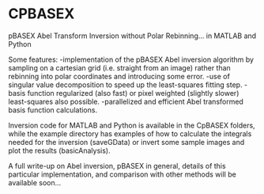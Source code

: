 CPBASEX
=======

pBASEX Abel Transform Inversion without Polar Rebinning... in MATLAB and Python

Some features:
-implementation of the pBASEX Abel inversion algorithm by sampling on a cartesian grid (i.e. straight from an image) rather than rebinning into polar coordinates and introducing some error.
-use of singular value decomposition to speed up the least-squares fitting step.
-basis function regularized (also fast) or pixel weighted (slightly slower) least-squares also possible.
-parallelized and efficient Abel transformed basis function calculations.

Inversion code for MATLAB and Python is available in the CpBASEX folders, while the example directory has examples of how to calculate the integrals needed for the inversion (saveGData) or invert some sample images and plot the results (basicAnalysis).

A full write-up on Abel inversion, pBASEX in general, details of this particular implementation, and comparison with other methods will be available soon...